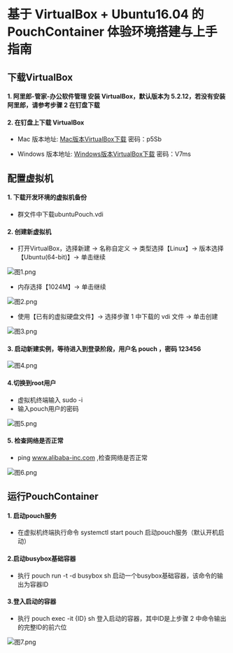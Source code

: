 # 基于 VirtualBox + Ubuntu16.04 的 PouchContainer 体验环境搭建与上手指南

## 下载VirtualBox

#### 1. 阿里郎-管家-办公软件管理 安装 VirtualBox，默认版本为 5.2.12，若没有安装阿里郎，请参考步骤 2 在钉盘下载
#### 2. 在钉盘上下载 VirtualBox

- Mac 版本地址: [Mac版本VirtualBox下载](https://space.dingtalk.com/s/gwHOABma4QLOGlgkPQPaACBiMzk5ZWRjZTAyOGI0MTBkOGRkNTRjYzNkN2Q1NTFjOA)   密码：p5Sb

- Windows 版本地址: [Windows版本VirtualBox下载](https://space.dingtalk.com/s/gwHOABmLzwLOGlgkPQPaACBhNzNjYjI5NTYxMzQ0NmUwOWRmMTFlN2UzMTYxNDQ4Mw)   密码：V7ms

## 配置虚拟机

#### 1. 下载开发环境的虚拟机备份

- 群文件中下载ubuntuPouch.vdi

#### 2. 创建新虚拟机

- 打开VirtualBox，选择新建 -> 名称自定义 -> 类型选择【Linux】-> 版本选择【Ubuntu(64-bit)】-> 单击继续

![图1.png](https://cdn.nlark.com/lark/0/2018/png/118013/1532345730447-9ab4831f-dd14-403d-b183-352ac9f4f34d.png)

- 内存选择【1024M】-> 单击继续

![图2.png](https://cdn.nlark.com/lark/0/2018/png/118013/1532346452738-056807ee-1e09-44fe-a796-def919ddb104.png)

- 使用【已有的虚拟硬盘文件】-> 选择步骤 1 中下载的 vdi 文件 -> 单击创建

![图3.png](https://cdn.nlark.com/lark/0/2018/png/118013/1532346553517-6ed9bbbe-0473-477f-b23b-13aa9a14e889.png)

#### 3. 启动新建实例，等待进入到登录阶段，用户名 pouch ，密码 123456
![图4.png](https://cdn.nlark.com/lark/0/2018/png/118013/1532346622257-fd31e9f0-c12a-4ff5-865c-858351c81731.png)

#### 4.切换到root用户

- 虚拟机终端输入 sudo -i
- 输入pouch用户的密码

![图5.png](https://cdn.nlark.com/lark/0/2018/png/118013/1532347359233-0ec1fae6-75f4-4c26-9816-ae73bd8ea5e7.png)

#### 5. 检查网络是否正常

- ping www.alibaba-inc.com ,检查网络是否正常

![图6.png](https://cdn.nlark.com/lark/0/2018/png/118013/1532347369091-44e1ce1f-1a95-4d47-8f46-e245441137d2.png)

## 运行PouchContainer

#### 1. 启动pouch服务

- 在虚拟机终端执行命令 systemctl start pouch 启动pouch服务（默认开机启动）

#### 2.启动busybox基础容器

- 执行 pouch run -t -d busybox sh 启动一个busybox基础容器，该命令的输出为容器ID

#### 3.登入启动的容器

- 执行 pouch exec -it {ID} sh 登入启动的容器，其中ID是上步骤 2 中命令输出的完整ID的前六位

![图7.png](https://cdn.nlark.com/lark/0/2018/png/118013/1532348025526-370f1c96-1f02-4498-a005-4aed4261114c.png)